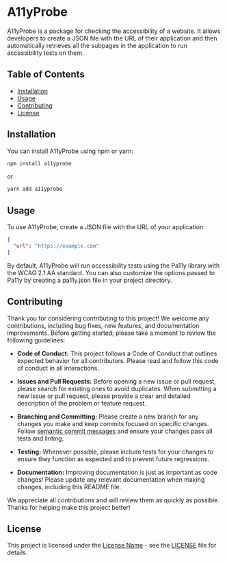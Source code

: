 # A11yProbe

A11yProbe is a package for checking the accessibility of a website. It allows developers to create a JSON file with the URL of their application and then automatically retrieves all the subpages in the application to run accessibility tests on them.

## Table of Contents

- [Installation](#installation)
- [Usage](#usage)
- [Contributing](#contributing)
- [License](#license)

## Installation

You can install A11yProbe using npm or yarn:

```javascript
npm install a11yprobe
```

or

```javascript
yarn add a11yprobe
```

## Usage

To use A11yProbe, create a JSON file with the URL of your application:

```json
{
  "url": "https://example.com"
}
```

By default, A11yProbe will run accessibility tests using the Pa11y library with the WCAG 2.1 AA standard. You can also customize the options passed to Pa11y by creating a pa11y.json file in your project directory.

## Contributing

Thank you for considering contributing to this project! We welcome any contributions, including bug fixes, new features, and documentation improvements. Before getting started, please take a moment to review the following guidelines:

- **Code of Conduct:** This project follows a Code of Conduct that outlines expected behavior for all contributors. Please read and follow this code of conduct in all interactions.

- **Issues and Pull Requests:** Before opening a new issue or pull request, please search for existing ones to avoid duplicates. When submitting a new issue or pull request, please provide a clear and detailed description of the problem or feature request.

- **Branching and Committing:** Please create a new branch for any changes you make and keep commits focused on specific changes. Follow [semantic commit messages](https://www.conventionalcommits.org/en/v1.0.0/) and ensure your changes pass all tests and linting.

- **Testing:** Whenever possible, please include tests for your changes to ensure they function as expected and to prevent future regressions.

- **Documentation:** Improving documentation is just as important as code changes! Please update any relevant documentation when making changes, including this README file.

We appreciate all contributions and will review them as quickly as possible. Thanks for helping make this project better!

## License

This project is licensed under the [License Name](LICENSE) - see the [LICENSE](LICENSE) file for details.
